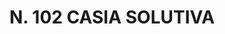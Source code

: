 ---
title: "N. 102 CASIA SOLUTIVA"
plant-name: "N. 102"
plant-number: "102"
plant-xml: "/assets/xml/plant102.xml"
plant-title: "N. 102 CASIA SOLUTIVA"
plant-taxon-link: ""
plant-taxon-link: ""
layout: single-xml
---